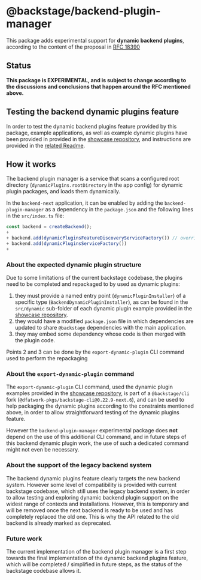 # @backstage/backend-plugin-manager

This package adds experimental support for **dynamic backend plugins**, according to the content of the proposal in [RFC 18390](https://github.com/backstage/backstage/issues/18390)

## Status

**This package is EXPERIMENTAL, and is subject to change according to the discussions and conclusions that happen around the RFC mentioned above.**

## Testing the backend dynamic plugins feature

In order to test the dynamic backend plugins feature provided by this package, example applications, as well as example dynamic plugins have been provided in provided in the [showcase repository](https://github.com/janus-idp/dynamic-backend-plugins-showcase), and instructions are provided in the [related Readme](https://github.com/janus-idp/dynamic-backend-plugins-showcase#readme).

## How it works

The backend plugin manager is a service that scans a configured root directory (`dynamicPlugins.rootDirectory` in the app config) for dynamic plugin packages, and loads them dynamically.

In the `backend-next` application, it can be enabled by adding the `backend-plugin-manager` as a dependency in the `package.json` and the following lines in the `src/index.ts` file:

```ts
const backend = createBackend();
+
+ backend.add(dynamicPluginsFeatureDiscoveryServiceFactory()) // overridden version of the FeatureDiscoveryService which provides features loaded by dynamic plugins
+ backend.add(dynamicPluginsServiceFactory())
+
```

### About the expected dynamic plugin structure

Due to some limitations of the current backstage codebase, the plugins need to be completed and repackaged to by used as dynamic plugins:

1. they must provide a named entry point (`dynamicPluginInstaller`) of a specific type (`BackendDynamicPluginInstaller`), as can be found in the `src/dynamic` sub-folder of each dynamic plugin example provided in the [showcase repository](https://github.com/janus-idp/dynamic-backend-plugins-showcase).
2. they would have a modified `package.json` file in which dependencies are updated to share `@backstage` dependencies with the main application.
3. they may embed some dependency whose code is then merged with the plugin code.

Points 2 and 3 can be done by the `export-dynamic-plugin` CLI command used to perform the repackaging

### About the `export-dynamic-plugin` command

The `export-dynamic-plugin` CLI command, used the dynamic plugin examples provided in the [showcase repository](https://github.com/janus-idp/dynamic-backend-plugins-showcase), is part of a `@backstage/cli` fork (`@dfatwork-pkgs/backstage-cli@0.22.9-next.6`), and can be used to help packaging the dynamic plugins according to the constraints mentioned above, in order to allow straightforward testing of the dynamic plugins feature.

However the `backend-plugin-manager` experimental package does **not** depend on the use of this additional CLI command, and in future steps of this backend dynamic plugin work, the use of such a dedicated command might not even be necessary.

### About the support of the legacy backend system

The backend dynamic plugins feature clearly targets the new backend system.
However some level of compatibility is provided with current backstage codebase, which still uses the legacy backend system, in order to allow testing and exploring dynamic backend plugin support on the widest range of contexts and installations.
However, this is temporary and will be removed once the next backend is ready to be used and has completely replaced the old one.
This is why the API related to the old backend is already marked as deprecated.

### Future work

The current implementation of the backend plugin manager is a first step towards the final implementation of the dynamic backend plugins feature, which will be completed / simplified in future steps, as the status of the backstage codebase allows it.
